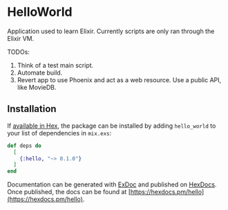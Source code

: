 # HelloWorld

Application used to learn Elixir. Currently scripts are only ran through the Elixir VM.

TODOs:
1) Think of a test main script.
2) Automate build.
3) Revert app to use Phoenix and act as a web resource. Use a public API, like MovieDB.

## Installation

If [available in Hex](https://hex.pm/docs/publish), the package can be installed
by adding `hello_world` to your list of dependencies in `mix.exs`:

```elixir
def deps do
  [
    {:hello, "~> 0.1.0"}
  ]
end
```

Documentation can be generated with [ExDoc](https://github.com/elixir-lang/ex_doc)
and published on [HexDocs](https://hexdocs.pm). Once published, the docs can
be found at [https://hexdocs.pm/hello](https://hexdocs.pm/hello).

